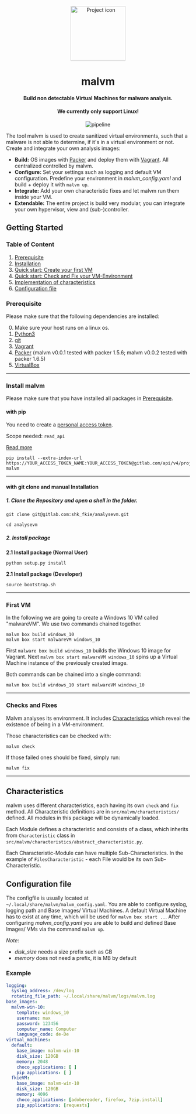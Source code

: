<div align="center">
<img src="https://gitlab.com/uploads/-/system/project/avatar/18734431/computer.png" align="center" width="150" alt="Project icon">
<h1>malvm</h1>
<h4>Build non detectable Virtual Machines for malware analysis.</h4>
<h4>We currently only support Linux!</h4>

![pipeline](https://gitlab.com/shk_fkie/analysevm/badges/master/pipeline.svg "Pipeline")
</div>


The tool malvm is used to create sanitized virtual environments, such that a
malware is not able to determine, if it's in a virtual environment or not.
Create and integrate your own analysis images:

+ **Build:** OS images with [Packer](https://www.packer.io/) and deploy them with [Vagrant](https://www.vagrantup.com/). All centralized controlled by malvm.
+ **Configure:** Set your settings such as logging and default VM configuration.
  Predefine your environment in *malvm_config.yaml* and build + deploy it with `malvm up`.
+ **Integrate:** Add your own characteristic fixes and let malvm run them inside your VM.
+ **Extendable:** The entire project is build very modular, you can integrate your own hypervisor,
view and (sub-)controller.

## Getting Started
### Table of Content

1. [Prerequisite](#prerequisite)
2. [Installation](#install-malvm)
3. [Quick start: Create your first VM](#first-vm)
4. [Quick start: Check and Fix your VM-Environment](#checks-and-fixes)
5. [Implementation of characteristics](#Characteristics)
6. [Configuration file](#configuration-file)

### Prerequisite
Please make sure that the following dependencies are installed:

0. Make sure your host runs on a linux os.
1. [Python3](https://www.python.org/downloads/)
2. [git](https://git-scm.com/downloads)
3. [Vagrant](https://www.vagrantup.com/downloads)
4. [Packer](https://learn.hashicorp.com/packer/getting-started/install) (malvm v0.0.1 tested with packer 1.5.6; malvm v0.0.2 tested with packer 1.6.5)
5. [VirtualBox](https://www.virtualbox.org/wiki/Downloads) 

---

### Install malvm

Please make sure that you have installed all packages in [Prerequisite](#prerequisite).

#### with pip

You need to create a [personal access token](https://docs.gitlab.com/ee/user/profile/personal_access_tokens.html).

Scope needed: `read_api`

[Read more](https://docs.gitlab.com/ee/user/packages/pypi_repository/#install-a-pypi-package)

```shell
pip install --extra-index-url https://YOUR_ACCESS_TOKEN_NAME:YOUR_ACCESS_TOKEN@gitlab.com/api/v4/projects/18734431/packages/pypi/simple malvm
```


---

#### with git clone and manual Installation

##### **1. Clone the Repository and open a shell in the folder.**
```shell
git clone git@gitlab.com:shk_fkie/analysevm.git
```

```shell
cd analysevm
```

##### **2. Install package**

**2.1 Install package (Normal User)**

```shell
python setup.py install
```

**2.1 Install package (Developer)**

```shell
source bootstrap.sh
```

---

### First VM

In the following we are going to create a Windows 10 VM called "malwareVM".
We use two commands chained together.

```shell
malvm box build windows_10
malvm box start malwareVM windows_10
```
First `malware box build windows_10` builds the Windows 10 image for Vagrant.
Next `malvm box start malwareVM windows_10` spins up a Virtual Machine instance of the 
previously created image.

Both commands can be chained into a single command:
```shell
malvm box build windows_10 start malwareVM windows_10
```

---

### Checks and Fixes 

Malvm analyses its environment. It includes 
[Characteristics](https://gitlab.com/shk_fkie/analysevm/-/wikis/2.-Characteristics) 
which reveal the existence of being in a VM-environment.

Those characteristics can be checked with:

```shell
malvm check
```

If those failed ones should be fixed, simply run:

```shell
malvm fix
```

---

## Characteristics

malvm uses different characteristics, each having its own `check` and `fix` method.
All Characteristic definitions are in `src/malvm/characteristics/` defined.
All modules in this package will be dynamically loaded.

Each Module defines a characteristic and consists of a class, which inherits from `Characteristic` class in 
`src/malvm/characteristics/abstract_characteristic.py`.

Each Characteristic-Module can have multiple Sub-Characteristics.
In the example of `FilesCharacteristic` - each File would be its own
Sub-Characteristic.


## Configuration file

The configfile is usually located at `~/.local/share/malvm/malvm_config.yaml`.
You are able to configure syslog, logging path and Base Images/ Virtual Machines.
A default Virtual Machine has to exist at any time, which will be used for `malvm box start ..`.
After configuring *malvm_config.yaml* you are able to build and defined Base Images/ VMs
via the command `malvm up`.

*Note*:
+ *disk_size* needs a size prefix such as GB
+ *memory* does not need a prefix, it is MB by default

### Example
```yaml
logging:
  syslog_address: /dev/log
  rotating_file_path: ~/.local/share/malvm/logs/malvm.log
base_images:
  malvm-win-10:
    template: windows_10
    username: max
    password: 123456
    computer_name: Computer
    language_code: de-De
virtual_machines:
  default:
    base_image: malvm-win-10
    disk_size: 120GB
    memory: 2048
    choco_applications: [ ]
    pip_applications: [ ]
  fkieVM:
    base_image: malvm-win-10
    disk_size: 120GB
    memory: 4096
    choco_applications: [adobereader, firefox, 7zip.install]
    pip_applications: [requests]
```
